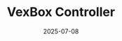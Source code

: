 ---
title: 'VexBox Controller'
date: 2025-07-08
description: "Python script and PROS Library that allows a bluetooth Xbox controller to control a VEX robot wirelessly."
link: https://abucky.dev
github: https://github.com/ABUCKY0/website
devicons: ['cplusplus', 'python', 'raspberrypi']
---